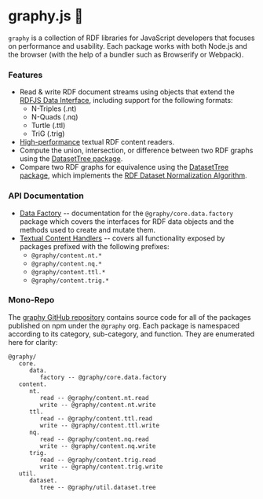 # graphy.js 🍌
`graphy` is a collection of RDF libraries for JavaScript developers that focuses on performance and usability. Each package works with both Node.js and the browser (with the help of a bundler such as Browserify or Webpack).

### Features
 - Read & write RDF document streams using objects that extend the [RDFJS Data Interface](http://rdf.js.org/), including support for the following formats:
   - N-Triples (.nt)
   - N-Quads (.nq)
   - Turtle (.ttl)
   - TriG (.trig)
 - [High-performance](#performance) textual RDF content readers.
 - Compute the union, intersection, or difference between two RDF graphs using the [DatasetTree package](/docs/util.dataset.tree.md).
 - Compare two RDF graphs for equivalence using the [DatasetTree package](docs/util.dataset.tree.md), which implements the [RDF Dataset Normalization Algorithm](https://json-ld.github.io/normalization/spec/).

### API Documentation
 - [Data Factory](/docs/core.data.factory.md) -- documentation for the `@graphy/core.data.factory` package which covers the interfaces for RDF data objects and the methods used to create and mutate them.
 - [Textual Content Handlers](/docs/content.textual.md) -- covers all functionality exposed by packages prefixed with the following prefixes:
   - `@graphy/content.nt.*`
   - `@graphy/content.nq.*`
   - `@graphy/content.ttl.*`
   - `@graphy/content.trig.*`

### Mono-Repo
The [graphy GitHub repository](https://github.com/blake-regalia/graphy.js) contains source code for all of the packages published on npm under the `@graphy` org. Each package is namespaced according to its category, sub-category, and function. They are enumerated here for clarity:

```
@graphy/
   core.
      data.
         factory -- @graphy/core.data.factory
   content.
      nt.
         read -- @graphy/content.nt.read
         write -- @graphy/content.nt.write
      ttl.
         read -- @graphy/content.ttl.read
         write -- @graphy/content.ttl.write
      nq.
         read -- @graphy/content.nq.read
         write -- @graphy/content.nq.write
      trig.
         read -- @graphy/content.trig.read
         write -- @graphy/content.trig.write
   util.
      dataset.
         tree -- @graphy/util.dataset.tree
```
